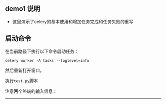 ## demo1 说明

- 这里演示了celery的基本使用和增加任务完成和任务失败的重写

## 启动命令

在当前路径下执行以下命令启动任务：


```
celery worker -A tasks --loglevel=info
```

然后重新打开窗口，

执行`test.py`脚本

注意两个终端的输入信息：

---
